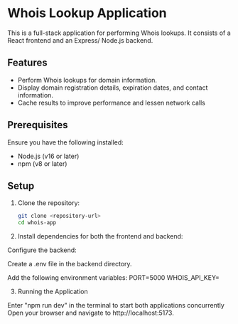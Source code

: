 # Whois Lookup Application

This is a full-stack application for performing Whois lookups. It consists of a React frontend and an Express/ Node.js backend.

## Features

- Perform Whois lookups for domain information.
- Display domain registration details, expiration dates, and contact information.
- Cache results to improve performance and lessen network calls

## Prerequisites

Ensure you have the following installed:

- Node.js (v16 or later)
- npm (v8 or later)

## Setup

1. Clone the repository:

   ```bash
   git clone <repository-url>
   cd whois-app
   ```

2. Install dependencies for both the frontend and backend:

Configure the backend:

Create a .env file in the backend directory.

Add the following environment variables:
PORT=5000
WHOIS_API_KEY=<your-whois-api-key>

3. Running the Application

Enter "npm run dev" in the terminal to start both applications concurrently
Open your browser and navigate to http://localhost:5173.
